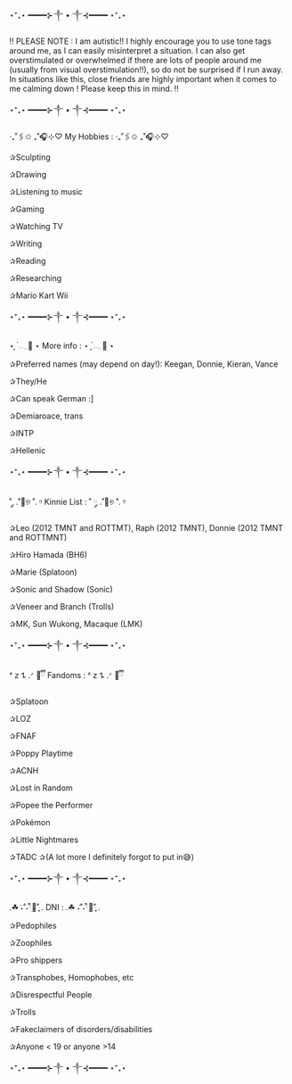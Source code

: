 ⋆⁺₊⋆ ━━━━⊱༒︎ • ༒︎⊰━━━━ ⋆⁺₊⋆

‼️ PLEASE NOTE : I am autistic!! I highly encourage you to use tone tags around me, as I can easily misinterpret a situation. I can also get overstimulated or overwhelmed if there are lots of people around me (usually from visual overstimulation!!), so do not be surprised if I run away. In situations like this, close friends are highly important when it comes to me calming down ! Please keep this in mind. ‼️

⋆⁺₊⋆ ━━━━⊱༒︎ • ༒︎⊰━━━━ ⋆⁺₊⋆

‧₊˚🖇️✩ ₊˚🎧⊹♡ My Hobbies : ‧₊˚🖇️✩ ₊˚🎧⊹♡

✰Sculpting

✰Drawing

✰Listening to music

✰Gaming

✰Watching TV

✰Writing

✰Reading

✰Researching

✰Mario Kart Wii

⋆⁺₊⋆ ━━━━⊱༒︎ • ༒︎⊰━━━━ ⋆⁺₊⋆

⋆ ִֶָ ๋𓂃🎐 ⋆ More info : ⋆ ִֶָ ๋𓂃🎐 ⋆

✰Preferred names (may depend on day!): Keegan, Donnie, Kieran, Vance

✰They/He

✰Can speak German :]

✰Demiaroace, trans

✰INTP

✰Hellenic

⋆⁺₊⋆ ━━━━⊱༒︎ • ༒︎⊰━━━━ ⋆⁺₊⋆

˚ ༘ .˚🌱୭ ˚. ᵎᵎ Kinnie List : ˚ ༘ .˚🌱୭ ˚. ᵎᵎ

✰Leo (2012 TMNT and ROTTMT), Raph (2012 TMNT), Donnie (2012 TMNT and ROTTMNT)

✰Hiro Hamada (BH6)

✰Marie (Splatoon)

✰Sonic and Shadow (Sonic)

✰Veneer and Branch (Trolls)

✰MK, Sun Wukong, Macaque (LMK)

⋆⁺₊⋆ ━━━━⊱༒︎ • ༒︎⊰━━━━ ⋆⁺₊⋆

ᶻ 𝗓 𐰁 .ᐟ 🧸ྀི Fandoms : ᶻ 𝗓 𐰁 .ᐟ 🧸ྀི

✰Splatoon

✰LOZ

✰FNAF

✰Poppy Playtime

✰ACNH

✰Lost in Random

✰Popee the Performer

✰Pokémon

✰Little Nightmares

✰TADC
✰(A lot more I definitely forgot to put in😅)

⋆⁺₊⋆ ━━━━⊱༒︎ • ༒︎⊰━━━━ ⋆⁺₊⋆

.☘︎ ݁˖˚˖𓍢ִ໋🦢˚ּ ֶָ֢. DNI : .☘︎ ݁˖˚˖𓍢ִ໋🦢˚ּ ֶָ֢.

✰Pedophiles

✰Zoophiles

✰Pro shippers

✰Transphobes, Homophobes, etc

✰Disrespectful People

✰Trolls

✰Fakeclaimers of disorders/disabilities

✰Anyone < 19 or anyone >14

⋆⁺₊⋆ ━━━━⊱༒︎ • ༒︎⊰━━━━ ⋆⁺₊⋆
